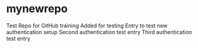 # mynewrepo
Test Repo for GitHub training
Added for testing
Entry to test new authentication setup
Second authentication test entry
Third authentication test entry
